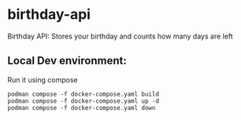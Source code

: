 # birthday-api
Birthday API: Stores your birthday and counts how many days are left

## Local Dev environment:

Run it using compose

```
podman compose -f docker-compose.yaml build
podman compose -f docker-compose.yaml up -d
podman compose -f docker-compose.yaml down
```